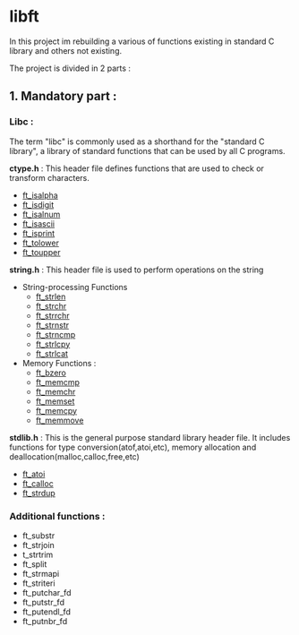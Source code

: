 # libft

In this project im rebuilding a various of functions existing in standard C library and others not existing.

The project is divided in 2 parts :
## 1. Mandatory part : 
### Libc :
The term "libc" is commonly used as a shorthand for the "standard C library", a library of standard functions that can be used by all C programs.

**ctype.h** : This header file defines functions that are used to check or transform characters.
- [ft_isalpha](https://github.com/zakelhajoui/libft/blob/main/ft_isalpha.c)
- [ft_isdigit](https://github.com/zakelhajoui/libft/blob/main/ft_isdigit.c)
- [ft_isalnum](https://github.com/zakelhajoui/libft/blob/main/ft_isalnum.c)
- [ft_isascii](https://github.com/zakelhajoui/libft/blob/main/ft_isascii.c)
- [ft_isprint](https://github.com/zakelhajoui/libft/blob/main/ft_isprint.c)
- [ft_tolower](https://github.com/zakelhajoui/libft/blob/main/ft_tolower.c)
- [ft_toupper](https://github.com/zakelhajoui/libft/blob/main/ft_toupper.c)

**string.h** : This header file is used to perform operations on the string
- String-processing Functions
  - [ft_strlen](https://github.com/zakelhajoui/libft/blob/main/ft_strlen.c)
  - [ft_strchr](https://github.com/zakelhajoui/libft/blob/main/ft_strchr.c)
  - [ft_strrchr](https://github.com/zakelhajoui/libft/blob/main/ft_strrchr.c)
  - [ft_strnstr](https://github.com/zakelhajoui/libft/blob/main/ft_strnstr.c)
  - [ft_strncmp](https://github.com/zakelhajoui/libft/blob/main/ft_strncmp.c)
  - [ft_strlcpy](https://github.com/zakelhajoui/libft/blob/main/ft_strlcpy.c)
  - [ft_strlcat](https://github.com/zakelhajoui/libft/blob/main/ft_strlcat.c)
- Memory Functions : 
  - [ft_bzero](https://github.com/zakelhajoui/libft/blob/main/ft_bzero.c)
  - [ft_memcmp](https://github.com/zakelhajoui/libft/blob/main/ft_memcmp.c)
  - [ft_memchr](https://github.com/zakelhajoui/libft/blob/main/ft_memchr.c)
  - [ft_memset](https://github.com/zakelhajoui/libft/blob/main/ft_memset.c)
  - [ft_memcpy](https://github.com/zakelhajoui/libft/blob/main/ft_memcpy.c)
  - [ft_memmove](https://github.com/zakelhajoui/libft/blob/main/ft_memmove.c)
  
**stdlib.h** : This is the general purpose standard library header file. It includes functions for type conversion(atof,atoi,etc), memory allocation and deallocation(malloc,calloc,free,etc)
  - [ft_atoi](https://github.com/zakelhajoui/libft/blob/main/ft_atoi.c)
  - [ft_calloc](https://github.com/zakelhajoui/libft/blob/main/ft_calloc.c)
  - [ft_strdup](https://github.com/zakelhajoui/libft/blob/main/ft_strdup.c)
  
  ### Additional functions :
- ft_substr
- ft_strjoin
- t_strtrim
- ft_split
- ft_strmapi
- ft_striteri
- ft_putchar_fd
- ft_putstr_fd
- ft_putendl_fd
- ft_putnbr_fd
